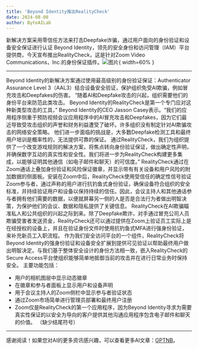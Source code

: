 ```yaml
---
title: 'Beyond Identity推出RealityCheck'
date: 2024-08-08
author: ByteAILab
---
```


新解决方案采用零信任方法来打击Deepfake诈骗，通过用户面向的身份验证和设备安全保证进行认证
Beyond Identity，领先的安全身份和访问管理（IAM）平台提供商，今天宣布推出RealityCheck，这是针对Zoom Video Communications，Inc.的身份保证插件。![图片](https://ai-techpark.com/wp-content/uploads/2024/08/Beyond-Identity-960x540.jpg){ width=60% }

---
 Beyond Identity的新解决方案通过使用最高级别的身份验证保证：Authenticator Assurance Level 3（AAL3）结合设备安全验证，保护组织免受AI欺骗，例如冒充攻击和Deepfakes的伤害。
“随着AI和Deepfake攻击的兴起，组织需要他们的身份平台来防范此类攻击。 Beyond Identity的RealityCheck是第一个专门应对这种新类型攻击的工具，” Beyond Identity的CEO Jasson Casey表示。“我们的应用程序侧重于预防视频会议应用程序中的AI冒充攻击和Deepfakes，因为它们最近导致受攻击组织的声誉和财务利益遭受了破坏。许多组织没有制定针对AI欺骗攻击的网络安全策略。 他们进一步面临的挑战是，大多数Deepfake检测工具和最终用户培训是概率性的，无法提供可靠的保证。 通过RealityCheck，我们为组织提供了一个改变游戏规则的解决方案，将焦点转向身份验证保证，做出确定性声明，并确保数字互动的真实性和安全性。我们将进一步为RealityCheck构建更多集成，以能够证明其他通信（如电子邮件和聊天）的可信度。”
RealityCheck通过在Zoom通话上叠加身份验证和风险保证徽章，并显示带有有关设备和用户风险的附加数据的侧面板。安装在Zoom中后，RealityCheck使用受信任的确定性信号验证Zoom参与者，通过声称的用户进行抗钓鱼式身份验证，确保设备符合组织的安全标准，并持续验证用户和设备以保持持续的信任。因此，会议主持人和其他通话参与者拥有他们需要的数据，以便就屏幕另一侧的人是否是合法行为者做出明智决策，为保护他们的会议、数据和隐私提供了关键信息。
RealityCheck在AI欺骗瞄准私人和公共组织的兴起之际到来。除了Deepfake欺诈，对手通过冒充公司人员欺骗受害者发送资金，RealityCheck还可以通过提供在Zoom上验证员工实际上是在经授权的设备上，并且在验证身份文件时使用抗钓鱼式MFA进行强身份验证，来补充新员工入职流程。
作为我们安全访问平台的一个组件，RealityCheck将Beyond Identity的强身份验证和设备安全扩展到提供可见验证以帮助最终用户做出明智决定。与我们基于整体安全设计的身份方法相一致，嵌入RealityCheck的Secure Access平台使组织能够简单地抵御当前的攻击并在进行日常业务时保持安全。
主要功能包括：
- 用户的相机图层中显示动态徽章
- 在徽章和参与者面板上显示用户和设备声明
- 用于会议主持人的Zoom侧栏中显示参与者验证状态
- 通过Zoom市场简单进行管理员部署和最终用户注册
- Zoom仅是RealityCheck的第一个应用程序，因为Beyond Identity寻求为需要真实性保证的以安全为导向的客户提供其他沟通应用程序包含电子邮件和聊天的价值。 （缺少结尾符号）

---
感谢阅读！如果您对AI的更多资讯感兴趣，可以查看更多AI文章：[GPTNB](https://gptnb.com)。